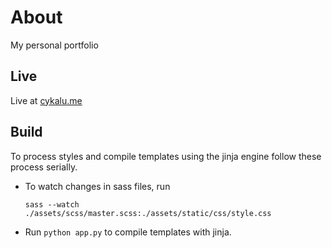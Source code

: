 # About

My personal portfolio

## Live
Live at [cykalu.me](https://cykalu.me)

## Build
To process styles and compile templates using the jinja engine follow these process serially.

- To watch changes in sass files, run
  ```
  sass --watch ./assets/scss/master.scss:./assets/static/css/style.css
  ```
- Run `python app.py` to compile templates with jinja.